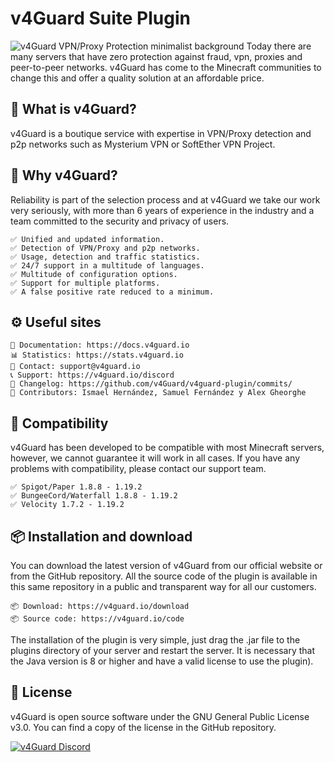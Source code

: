 # v4Guard Suite Plugin 
![v4Guard VPN/Proxy Protection minimalist background](https://cdn.v4guard.io/Header.png)
Today there are many servers that have zero protection against fraud, vpn, proxies and peer-to-peer networks. v4Guard has come to the Minecraft communities to change this and offer a quality solution at an affordable price.

## 🍿 What is v4Guard?
v4Guard is a boutique service with expertise in VPN/Proxy detection and p2p networks such as Mysterium VPN or SoftEther VPN Project.

## 💨 Why v4Guard?
Reliability is part of the selection process and at v4Guard we take our work very seriously, with more than 6 years of experience in the industry and a team committed to the security and privacy of users.

    ✅ Unified and updated information.
    ✅ Detection of VPN/Proxy and p2p networks.
    ✅ Usage, detection and traffic statistics.
    ✅ 24/7 support in a multitude of languages.
    ✅ Multitude of configuration options.
    ✅ Support for multiple platforms.
    ✅ A false positive rate reduced to a minimum.

## ⚙️ Useful sites

    📝 Documentation: https://docs.v4guard.io
    📊 Statistics: https://stats.v4guard.io
    📧 Contact: support@v4guard.io
    📞 Support: https://v4guard.io/discord
    📄 Changelog: https://github.com/v4Guard/v4guard-plugin/commits/
    📄 Contributors: Ismael Hernández, Samuel Fernández y Alex Gheorghe

## 📌 Compatibility
v4Guard has been developed to be compatible with most Minecraft servers, however, we cannot guarantee it will work in all cases. If you have any problems with compatibility, please contact our support team.

    ✅ Spigot/Paper 1.8.8 - 1.19.2
    ✅ BungeeCord/Waterfall 1.8.8 - 1.19.2
    ✅ Velocity 1.7.2 - 1.19.2

## 📦 Installation and download
You can download the latest version of v4Guard from our official website or from the GitHub repository. All the source code of the plugin is available in this same repository in a public and transparent way for all our customers.

    📦 Download: https://v4guard.io/download
    📦 Source code: https://v4guard.io/code

The installation of the plugin is very simple, just drag the .jar file to the plugins directory of your server and restart the server. It is necessary that the Java version is 8 or higher and have a valid license to use the plugin).

## 📝 License
v4Guard is open source software under the GNU General Public License v3.0. You can find a copy of the license in the GitHub repository.

<a href="https://v4guard.io/discord">
         <img alt="v4Guard Discord" src="https://discordapp.com/api/guilds/996842633416683702/widget.png?style=shield">
</a>